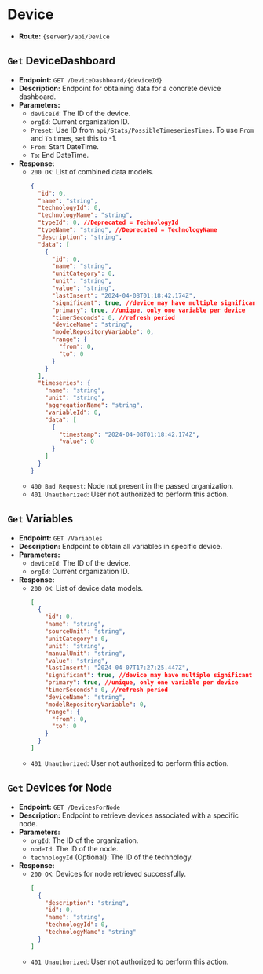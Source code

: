 # Device

- **Route:** `{server}/api/Device`

## `Get` DeviceDashboard

- **Endpoint:** `GET /DeviceDashboard/{deviceId}`
- **Description:** Endpoint for obtaining data for a concrete device dashboard.
- **Parameters:**
  - `deviceId`: The ID of the device.
  - `orgId`: Current organization ID.
  - `Preset`: Use ID from `api/Stats/PossibleTimeseriesTimes`. To use `From` and `To` times, set this to -1.
  - `From`: Start DateTime.
  - `To`: End DateTime.
- **Response:**
  - `200 OK`: List of combined data models.
    ```json
    {
      "id": 0,
      "name": "string",
      "technologyId": 0,
      "technologyName": "string",
      "typeId": 0, //Deprecated = TechnologyId
      "typeName": "string", //Deprecated = TechnologyName
      "description": "string",
      "data": [
        {
          "id": 0,
          "name": "string",
          "unitCategory": 0,
          "unit": "string",
          "value": "string",
          "lastInsert": "2024-04-08T01:18:42.174Z",
          "significant": true, //device may have multiple significant values
          "primary": true, //unique, only one variable per device
          "timerSeconds": 0, //refresh period
          "deviceName": "string",
          "modelRepositoryVariable": 0,
          "range": {
            "from": 0,
            "to": 0
          }
        }
      ],
      "timeseries": {
        "name": "string",
        "unit": "string",
        "aggregationName": "string",
        "variableId": 0,
        "data": [
          {
            "timestamp": "2024-04-08T01:18:42.174Z",
            "value": 0
          }
        ]
      }
    }
    ```
  - `400 Bad Request`: Node not present in the passed organization.
  - `401 Unauthorized`: User not authorized to perform this action.

## `Get` Variables

- **Endpoint:** `GET /Variables`
- **Description:** Endpoint to obtain all variables in specific device.
- **Parameters:**
  - `deviceId`: The ID of the device.
  - `orgId`: Current organization ID.
- **Response:**
  - `200 OK`: List of device data models.
    ```json
    [
      {
        "id": 0,
        "name": "string",
        "sourceUnit": "string",
        "unitCategory": 0,
        "unit": "string",
        "manualUnit": "string",
        "value": "string",
        "lastInsert": "2024-04-07T17:27:25.447Z",
        "significant": true, //device may have multiple significant values
        "primary": true, //unique, only one variable per device
        "timerSeconds": 0, //refresh period
        "deviceName": "string",
        "modelRepositoryVariable": 0,
        "range": {
          "from": 0,
          "to": 0
        }
      }
    ]
    ```
  - `401 Unauthorized`: User not authorized to perform this action.

## `Get` Devices for Node

- **Endpoint:** `GET /DevicesForNode`
- **Description:** Endpoint to retrieve devices associated with a specific node.
- **Parameters:**
  - `orgId`: The ID of the organization.
  - `nodeId`: The ID of the node.
  - `technologyId` (Optional): The ID of the technology.
- **Response:**
  - `200 OK`: Devices for node retrieved successfully.
    ```json
    [
      {
        "description": "string",
        "id": 0,
        "name": "string",
        "technologyId": 0,
        "technologyName": "string"
      }
    ]
    ```
  - `401 Unauthorized`: User not authorized to perform this action.
